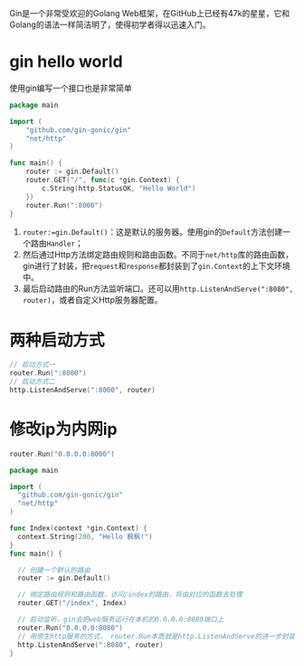Gin是一个非常受欢迎的Golang Web框架，在GitHub上已经有47k的星星，它和Golang的语法一样简洁明了，使得初学者得以迅速入门。





# gin hello world

使用gin编写一个接口也是非常简单

```go
package main

import (
    "github.com/gin-gonic/gin"
    "net/http"
)

func main() {
    router := gin.Default()
    router.GET("/", func(c *gin.Context) {
        c.String(http.StatusOK, "Hello World")
    })
    router.Run(":8000") 
}

```

1. `router:=gin.Default()`：这是默认的服务器。使用gin的`Default`方法创建一个路由`Handler`；
2. 然后通过Http方法绑定路由规则和路由函数。不同于`net/http`库的路由函数，gin进行了封装，把`request`和`response`都封装到了`gin.Context`的上下文环境中。
3. 最后启动路由的Run方法监听端口。还可以用`http.ListenAndServe(":8080", router)`，或者自定义Http服务器配置。



# 两种启动方式

```go
// 启动方式一
router.Run(":8000")
// 启动方式二
http.ListenAndServe(":8000", router)
```



# 修改ip为内网ip

```go
router.Run("0.0.0.0:8000")
```





```go
package main

import (
  "github.com/gin-gonic/gin"
  "net/http"
)

func Index(context *gin.Context) {
  context.String(200, "Hello 枫枫!")
}
func main() {

  // 创建一个默认的路由
  router := gin.Default()

  // 绑定路由规则和路由函数，访问/index的路由，将由对应的函数去处理
  router.GET("/index", Index)

  // 启动监听，gin会把web服务运行在本机的0.0.0.0:8080端口上
  router.Run("0.0.0.0:8080")
  // 用原生http服务的方式， router.Run本质就是http.ListenAndServe的进一步封装
  http.ListenAndServe(":8080", router)
}

```